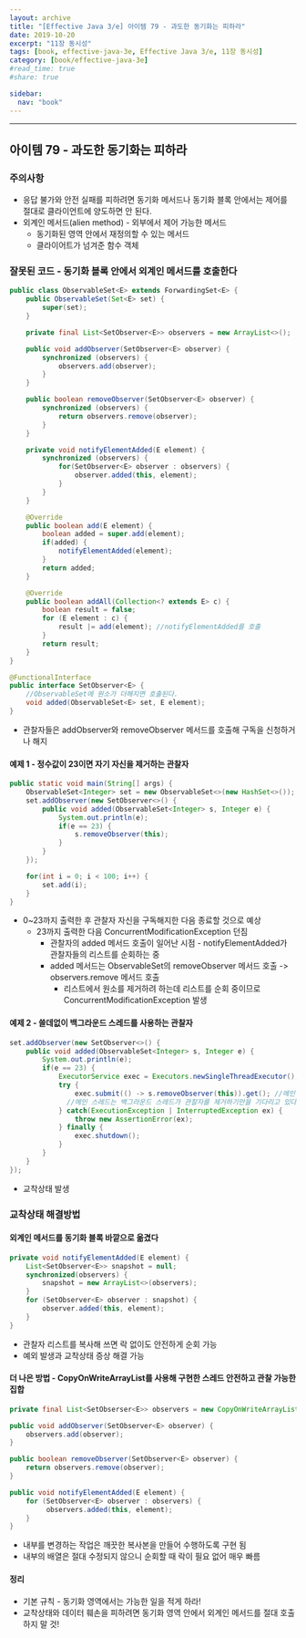 ```yaml
---
layout: archive
title: "[Effective Java 3/e] 아이템 79 - 과도한 동기화는 피하라"
date: 2019-10-20
excerpt: "11장 동시성"
tags: [book, effective-java-3e, Effective Java 3/e, 11장 동시성]
category: [book/effective-java-3e]
#read_time: true
#share: true

sidebar:
  nav: "book"
---
```


* * *

## 아이템 79 - 과도한 동기화는 피하라

### 주의사항

* 응답 불가와 안전 실패를 피하려면 동기화 메서드나 동기화 블록 안에서는 제어를 절대로 클라이언트에 양도하면 안 된다.
* 외계인 메서드(alien method) - 외부에서 제어 가능한 메서드
  * 동기화된 영역 안에서 재정의할 수 있는 메서드
  * 클라이어트가 넘겨준 함수 객체

### 잘못된 코드 - 동기화 블록 안에서 외계인 메서드를 호출한다

```java
public class ObservableSet<E> extends ForwardingSet<E> {
    public ObservableSet(Set<E> set) {
        super(set);
    }

    private final List<SetObserver<E>> observers = new ArrayList<>();

    public void addObserver(SetObserver<E> observer) {
        synchronized (observers) {
            observers.add(observer);
        }
    }

    public boolean removeObserver(SetObserver<E> observer) {
        synchronized (observers) {
            return observers.remove(observer);
        }
    }

    private void notifyElementAdded(E element) {
        synchronized (observers) {
            for(SetObserver<E> observer : observers) {
                observer.added(this, element);
            }
        }
    }

    @Override
    public boolean add(E element) {
        boolean added = super.add(element);
        if(added) {
            notifyElementAdded(element);
        }
        return added;
    }

    @Override
    public boolean addAll(Collection<? extends E> c) {
        boolean result = false;
        for (E element : c) {
            result |= add(element); //notifyElementAdded를 호출
        }
        return result;
    }
}

@FunctionalInterface
public interface SetObserver<E> {
    //ObservableSet에 원소가 더해지면 호출된다.
    void added(ObservableSet<E> set, E element);
}

```

* 관찰자들은 addObserver와 removeObserver 메서드를 호출해 구독을 신청하거나 해지

#### 예제 1 - 정수값이 23이면 자기 자신을 제거하는 관찰자

```java
public static void main(String[] args) {
    ObservableSet<Integer> set = new ObservableSet<>(new HashSet<>());
    set.addObserver(new SetObserver<>() {
        public void added(ObservableSet<Integer> s, Integer e) {
            System.out.println(e);
            if(e == 23) {
                s.removeObserver(this);
            }
        }
    });

    for(int i = 0; i < 100; i++) {
        set.add(i);
    }
}
```

* 0~23까지 출력한 후 관찰자 자신을 구독해지한 다음 종료할 것으로 예상
  * 23까지 출력한 다음 ConcurrentModificationException 던짐
    * 관찰자의 added 메서드 호출이 일어난 시점 - notifyElementAdded가 관찰자들의 리스트를 순회하는 중
    * added 메서드는 ObservableSet의 removeObserver 메서드 호출 -> observers.remove 메서드 호출
      * 리스트에서 원소를 제거하려 하는데 리스트를 순회 중이므로 ConcurrentModificationException 발생

#### 예제 2 - 쓸데없이 백그라운드 스레드를 사용하는 관찰자

```java
set.addObserver(new SetObserver<>() {
    public void added(ObservableSet<Integer> s, Integer e) {
        System.out.println(e);
        if(e == 23) {
            ExecutorService exec = Executors.newSingleThreadExecutor(); //백그라운드 스레드
            try {
                exec.submit(() -> s.removeObserver(this)).get(); //메인 스레드가 락을 쥐고 있어서 락을 얻을 수 없다.
              //메인 스레드는 백그라운드 스레드가 관찰자를 제거하기만을 기다리고 있다.
            } catch(ExecutionException | InterruptedException ex) {
                throw new AssertionError(ex);
            } finally {
                exec.shutdown();
            }
        }
    }
});
```

* 교착상태 발생

### 교착상태 해결방법

#### 외계인 메서드를 동기화 블록 바깥으로 옮겼다

```java
private void notifyElementAdded(E element) {
    List<SetObserver<E>> snapshot = null;
    synchronized(observers) {
        snapshot = new ArrayList<>(observers);
    }
    for (SetObserver<E> observer : snapshot) {
        observer.added(this, element);
    }
}
```

* 관찰자 리스트를 복사해 쓰면 락 없이도 안전하게 순회 가능
* 예외 발생과 교착상태 증상 해결 가능

#### 더 나은 방법 - CopyOnWriteArrayList를 사용해 구현한 스레드 안전하고 관찰 가능한 집합

```java
private final List<SetObserser<E>> observers = new CopyOnWriteArrayList<>();

public void addObserver(SetObserver<E> observer) {
    observers.add(observer);
}

public boolean removeObserver(SetObserver<E> observer) {
    return observers.remove(observer);
}

public void notifyElementAdded(E element) {
    for (SetObserver<E> observer : observers) {
         observers.added(this, element);
    }
}
```

* 내부를 변경하는 작업은 깨끗한 복사본을 만들어 수행하도록 구현 됨
* 내부의 배열은 절대 수정되지 않으니 순회할 때 락이 필요 없어 매우 빠름

#### 정리

* 기본 규칙 - 동기화 영역에서는 가능한 일을 적게 하라!
* 교착상태와 데이터 훼손을 피하려면 동기화 영역 안에서 외계인 메서드를 절대 호출하지 말 것!
